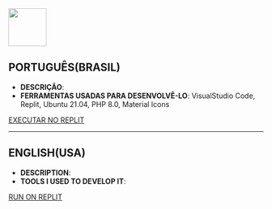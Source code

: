 <img src="src/dekount.png" width="75px"/>

## PORTUGUÊS(BRASIL)

* **DESCRIÇÃO**:
* **FERRAMENTAS USADAS PARA DESENVOLVÊ-LO**: VisualStudio Code, Replit, Ubuntu 21.04, PHP 8.0, Material Icons

[EXECUTAR NO REPLIT]()

<hr/>

## ENGLISH(USA)

* **DESCRIPTION**:
* **TOOLS I USED TO DEVELOP IT**:

[RUN ON REPLIT]()



